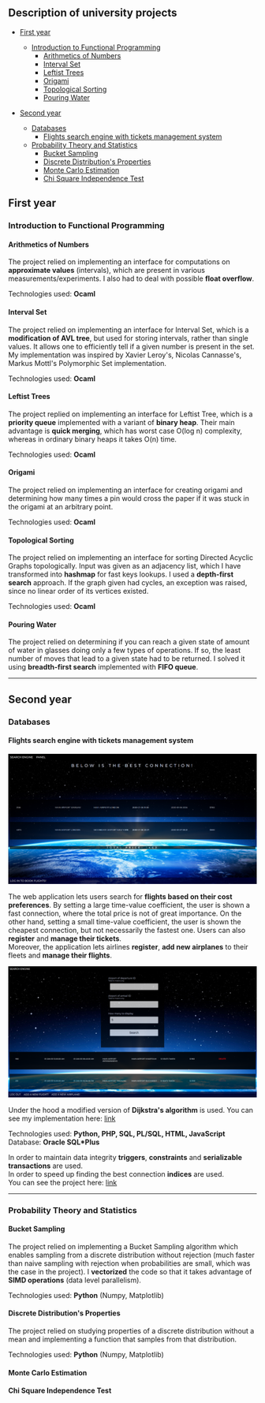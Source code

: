 ## Description of university projects

- [First year](#First-year)
  - [Introduction to Functional Programming](#Introduction-to-Functional-Programming)
    - [Arithmetics of Numbers](#Arithmetics-of-Numbers)
    - [Interval Set](#Interval-Set)
    - [Leftist Trees](#Leftist-Trees)
    - [Origami](#Origami)
    - [Topological Sorting](#Topological-Sorting)
    - [Pouring Water](#Pouring-Water)
 
- [Second year](#Second-year)
  - [Databases](#Databases)
    - [Flights search engine with tickets management system](#Flights-search-engine-with-tickets-management-system)
  - [Probability Theory and Statistics](#Probability-Theory-and-Statistics)
    - [Bucket Sampling](#Bucket-Sampling)
    - [Discrete Distribution's Properties](#Discrete-Distribution's-Properties)
    - [Monte Carlo Estimation](#Monte-Carlo-Estimation)
    - [Chi Square Independence Test](#Chi-Square-Independence-Test)
    
## First year
### Introduction to Functional Programming
#### Arithmetics of Numbers
The project relied on implementing an interface for computations on <b>approximate values</b> (intervals), which are present in various measurements/experiments. I also had to deal with possible <b>float overflow</b>.

Technologies used: <b>Ocaml</b>

#### Interval Set
The project relied on implementing an interface for Interval Set, which is a <b>modification of AVL tree</b>, but used for storing intervals, rather than single values. It allows one to efficiently tell if a given number is present in the set. My implementation was inspired by Xavier Leroy's, Nicolas Cannasse's, Markus Mottl's Polymorphic Set implementation.

Technologies used: <b>Ocaml</b>

#### Leftist Trees
The project replied on implementing an interface for Leftist Tree, which is a <b>priority queue</b> implemented with a variant of <b>binary heap</b>. Their main advantage is <b>quick merging</b>, which has worst case O(log n) complexity, whereas in ordinary binary heaps it takes O(n) time.

Technologies used: <b>Ocaml</b>

#### Origami
The project relied on implementing an interface for creating origami and determining how many times a pin would cross the paper if it was stuck in the origami at an arbitrary point.

Technologies used: <b>Ocaml</b>

#### Topological Sorting
The project relied on implementing an interface for sorting Directed Acyclic Graphs topologically. Input was given as an adjacency list, which I have transformed into <b>hashmap</b> for fast keys lookups. I used a <b>depth-first search</b> approach. If the graph given had cycles, an exception was raised, since no linear order of its vertices existed. 

Technologies used: <b>Ocaml</b>

#### Pouring Water
The project relied on determining if you can reach a given state of amount of water in glasses doing only a few types of operations. If so, the least number of moves that lead to a given state had to be returned. I solved it using <b>breadth-first search</b> implemented with <b>FIFO queue</b>.

<hr>
    
## Second year
### Databases
#### Flights search engine with tickets management system
  <img src='https://github.com/olafplacha/MIMUW/blob/main/Second_Year/Databases/Project/doc/result.png'/>

The web application lets users search for <b>flights based on their cost preferences</b>. By setting a large time-value coefficient, the user is shown a fast connection, where the total price is not of great importance. On the other hand, setting a small time-value coefficient, the user is shown the cheapest connection, but not necessarily the fastest one. Users can also <b>register</b> and <b>manage their tickets</b>.<br/>
Moreover, the application lets airlines <b>register</b>, <b>add new airplanes</b> to their fleets and <b>manage their flights</b>.

<img src='https://github.com/olafplacha/MIMUW/blob/main/Second_Year/Databases/Project/doc/airlinePanel.png'/>

Under the hood a modified version of <b>Dijkstra's algorithm</b> is used. You can see my implementation here: [link](https://github.com/olafplacha/MIMUW/blob/main/Second_Year/Databases/Project/algorithm/dijkstra.py)

Technologies used: <b>Python, PHP, SQL, PL/SQL, HTML, JavaScript</b><br/>
Database: <b>Oracle SQL*Plus</b>

In order to maintain data integrity <b>triggers</b>, <b>constraints</b> and <b>serializable transactions</b> are used.<br/>
In order to speed up finding the best connection <b>indices</b> are used.<br/>
You can see the project here: [link](https://students.mimuw.edu.pl/~op429584/project/)

<hr>

### Probability Theory and Statistics
#### Bucket Sampling
The project relied on implementing a Bucket Sampling algorithm which enables sampling from a discrete distribution without rejection (much faster than naive sampling with rejection when probabilities are small, which was the case in the project). I <b>vectorized</b> the code so that it takes advantage of <b>SIMD operations</b> (data level parallelism).

Technologies used: <b>Python</b> (Numpy, Matplotlib) 
#### Discrete Distribution's Properties
The project relied on studying properties of a discrete distribution without a mean and implementing a function that samples from that distribution.

Technologies used: <b>Python</b> (Numpy, Matplotlib) 
#### Monte Carlo Estimation
#### Chi Square Independence Test
